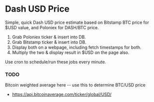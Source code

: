 
# Dash USD Price

Simple, quick Dash USD price estimate based on Bitstamp BTC price for $USD value, and Poloniex for DASH/BTC price.

1. Grab Poloniex ticker & insert into DB.
2. Grab Bitstamp ticker & insert into DB.
3. Display both on a webpage, including fetch timestamps for both.
4. Multiply the two & display result in $USD on the page also.

Use cron to schedule/run these jobs every minute.

### TODO

Bitcoin weighted average here -- use this to determine BTC/USD price

* https://api.bitcoinaverage.com/ticker/global/USD/

